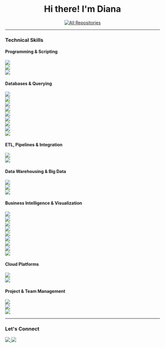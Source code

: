<h1 align="center">Hi there! I'm Diana</h1>

<p align="center">
  <a href="https://github.com/dianaasatryan-data?tab=repositories" target="_blank">
    <img alt="All Repositories" title="Browse All Repositories" 
         src="https://img.shields.io/badge/View%20All%20Repositories-181717?style=for-the-badge&logo=github&logoColor=white"/>
  </a>
</p>

---

<h3>Technical Skills</h3>

<h4>Programming & Scripting</h4>
<p align="left">
  <img src="https://img.shields.io/badge/Python-3776AB?style=flat&logo=python&logoColor=white"/><br>
  <img src="https://img.shields.io/badge/Bash-121011?style=flat&logo=gnubash&logoColor=white"/><br>
  <img src="https://img.shields.io/badge/Shell_Scripting-4EAA25?style=flat&logo=gnu&logoColor=white"/>
</p>

<h4>Databases & Querying</h4>
<p align="left">
  <img src="https://img.shields.io/badge/SQL-025E8C?style=flat&logo=postgresql&logoColor=white"/><br>
  <img src="https://img.shields.io/badge/PostgreSQL-336791?style=flat&logo=postgresql&logoColor=white"/><br>
  <img src="https://img.shields.io/badge/MySQL-4479A1?style=flat&logo=mysql&logoColor=white"/><br>
  <img src="https://img.shields.io/badge/MSSQL-CC2927?style=flat&logo=microsoft-sql-server&logoColor=white"/><br>
  <img src="https://img.shields.io/badge/IBM%20Db2-054ADA?style=flat&logo=ibm&logoColor=white"/><br>
  <img src="https://img.shields.io/badge/MongoDB-4EA94B?style=flat&logo=mongodb&logoColor=white"/><br>
  <img src="https://img.shields.io/badge/Cassandra-1287B1?style=flat&logo=apache-cassandra&logoColor=white"/><br>
  <img src="https://img.shields.io/badge/BigQuery-4285F4?style=flat&logo=google-cloud&logoColor=white"/><br>
  <img src="https://img.shields.io/badge/AWS%20S3-FF9900?style=flat&logo=amazonaws&logoColor=white"/>
</p>

<h4>ETL, Pipelines & Integration</h4>
<p align="left">
  <img src="https://img.shields.io/badge/Apache%20Airflow-017CEE?style=flat&logo=apache-airflow&logoColor=white"/><br>
  <img src="https://img.shields.io/badge/Apache%20Kafka-000000?style=flat&logo=apache-kafka&logoColor=white"/>
</p>

<h4>Data Warehousing & Big Data</h4>
<p align="left">
  <img src="https://img.shields.io/badge/Hadoop-66CCFF?style=flat&logo=apache-hadoop&logoColor=black"/><br>
  <img src="https://img.shields.io/badge/Hive-FDEE21?style=flat&logo=apache-hive&logoColor=black"/><br>
  <img src="https://img.shields.io/badge/Apache%20Spark-E25A1C?style=flat&logo=apache-spark&logoColor=white"/>
</p>

<h4>Business Intelligence & Visualization</h4>
<p align="left">
  <img src="https://img.shields.io/badge/PowerBI-F2C811?style=flat&logo=powerbi&logoColor=black"/><br>
  <img src="https://img.shields.io/badge/QuickSight-232F3E?style=flat&logo=amazonaws&logoColor=white"/><br>
  <img src="https://img.shields.io/badge/Apache%20Superset-000000?style=flat&logo=apache&logoColor=white"/><br>
  <img src="https://img.shields.io/badge/Looker%20Studio-4285F4?style=flat&logo=google&logoColor=white"/><br>
  <img src="https://img.shields.io/badge/Matplotlib-003366?style=flat&logo=python&logoColor=white"/><br>
  <img src="https://img.shields.io/badge/Seaborn-4E89AE?style=flat&logo=python&logoColor=white"/><br>
  <img src="https://img.shields.io/badge/Plotly-3F4F75?style=flat&logo=plotly&logoColor=white"/><br>
  <img src="https://img.shields.io/badge/Excel-217346?style=flat&logo=microsoft-excel&logoColor=white"/><br>
  <img src="https://img.shields.io/badge/Stata-1E90FF?style=flat&logo=stata&logoColor=white"/>
</p>

<h4>Cloud Platforms</h4>
<p align="left">
  <img src="https://img.shields.io/badge/Google%20Cloud-4285F4?style=flat&logo=google-cloud&logoColor=white"/><br>
  <img src="https://img.shields.io/badge/AWS-FF9900?style=flat&logo=amazon-aws&logoColor=white"/>
</p>

<h4>Project & Team Management</h4>
<p align="left">
  <img src="https://img.shields.io/badge/Jira-0052CC?style=flat&logo=jira&logoColor=white"/><br>
  <img src="https://img.shields.io/badge/Confluence-172B4D?style=flat&logo=confluence&logoColor=white"/><br>
  <img src="https://img.shields.io/badge/GitHub-181717?style=flat&logo=github&logoColor=white"/>
</p>

---

<h3>Let's Connect</h3>
<p>
  <a href="https://www.linkedin.com/in/dianaasatryan/">
    <img src="https://img.shields.io/badge/LinkedIn-0077B5?style=for-the-badge&logo=linkedin&logoColor=white"/>
  </a>
  <a href="https://github.com/dianaasatryan-data">
    <img src="https://img.shields.io/badge/GitHub-181717?style=for-the-badge&logo=github&logoColor=white"/>
  </a>
</p>
